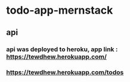 # todo-app-mernstack

## api
### api was deployed to heroku, app link : https://tewdhew.herokuapp.com/
### https://tewdhew.herokuapp.com/todos
